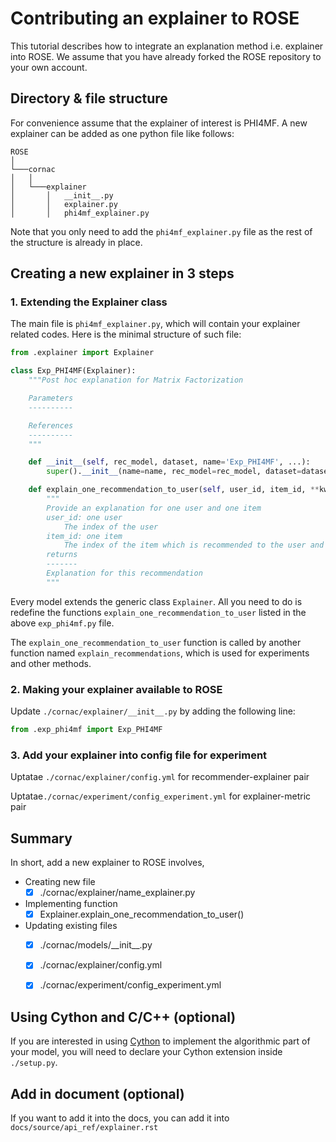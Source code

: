 # Contributing an explainer to ROSE

This tutorial describes how to integrate an explanation method i.e. explainer into ROSE. We assume that you have already forked the ROSE repository to your own account.

## Directory & file structure

For convenience assume that the explainer of interest is PHI4MF. A new explainer can be added as one python file like follows:
```
ROSE    
│
└───cornac
│   │
│   └───explainer
│       │   __init__.py
│       │   explainer.py
│       │   phi4mf_explainer.py
```
Note that you only need to add the `phi4mf_explainer.py` file as the rest of the structure is already in place.

## Creating a new explainer in 3 steps

### 1. Extending the Explainer class

The main file is `phi4mf_explainer.py`, which will contain your explainer related codes.  Here is the minimal structure of such file:
```python
from .explainer import Explainer

class Exp_PHI4MF(Explainer):
    """Post hoc explanation for Matrix Factorization

    Parameters
    ----------

    References
    ----------
    """

    def __init__(self, rec_model, dataset, name='Exp_PHI4MF', ...):
        super().__init__(name=name, rec_model=rec_model, dataset=dataset) 

    def explain_one_recommendation_to_user(self, user_id, item_id, **kwargs):
	    """
        Provide an explanation for one user and one item
        user_id: one user
        	The index of the user
        item_id: one item
        	The index of the item which is recommended to the user and needed to be explained.
        returns
        -------
        Explanation for this recommendation
        """
```
Every model extends the generic class `Explainer`. All you need to do is redefine the functions `explain_one_recommendation_to_user` listed in the above `exp_phi4mf.py` file.  

The `explain_one_recommendation_to_user` function is called by another function named `explain_recommendations`, which is used for experiments and other methods.

### 2. Making your explainer available to ROSE
Update `./cornac/explainer/__init__.py` by adding the following line:
```python
from .exp_phi4mf import Exp_PHI4MF
```

### 3. Add your explainer into config file for experiment
Uptatae `./cornac/explainer/config.yml` for recommender-explainer pair

Uptatae`./cornac/experiment/config_experiment.yml` for explainer-metric pair


## Summary

In short, add a new explainer to ROSE involves,

- Creating new file
    - [x] ./cornac/explainer/name_explainer.py
- Implementing function
     - [x] Explainer.explain_one_recommendation_to_user()
- Updating existing files
     - [x] ./cornac/models/\_\_init__.py
     - [x] ./cornac/explainer/config.yml
     - [x] ./cornac/experiment/config_experiment.yml


## Using Cython and C/C++ (optional)

If you are interested in using [Cython](https://cython.org/) to implement the algorithmic part of your model,  you will need to declare your Cython extension inside  `./setup.py`.

## Add in document (optional)

If you want to add it into the docs, you can add it into `docs/source/api_ref/explainer.rst`
